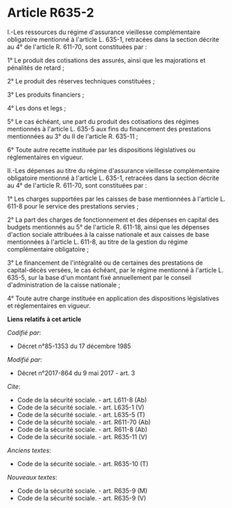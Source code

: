 # Article R635-2

I.-Les ressources du régime d'assurance vieillesse complémentaire obligatoire mentionné à l'article L. 635-1, retracées dans
la section décrite au 4° de l'article R. 611-70, sont constituées par : 

1° Le produit des cotisations des assurés, ainsi que les majorations et pénalités de retard ; 

2° Le produit des réserves techniques constituées ; 

3° Les produits financiers ; 

4° Les dons et legs ; 

5° Le cas échéant, une part du produit des cotisations des régimes mentionnés à l'article L. 635-5 aux fins du financement
des prestations mentionnées au 3° du II de l'article R. 635-11 ; 

6° Toute autre recette instituée par les dispositions législatives ou réglementaires en vigueur. 

II.-Les dépenses au titre du régime d'assurance vieillesse complémentaire obligatoire mentionné à l'article L. 635-1,
retracées dans la section décrite au 4° de l'article R. 611-70, sont constituées par : 

1° Les charges supportées par les caisses de base mentionnées à l'article L. 611-8 pour le service des prestations servies ; 

2° La part des charges de fonctionnement et des dépenses en capital des budgets mentionnés au 5° de l'article R. 611-18,
ainsi que les dépenses d'action sociale attribuées à la caisse nationale et aux caisses de base mentionnées à l'article L.
611-8, au titre de la gestion du régime complémentaire obligatoire ; 

3° Le financement de l'intégralité ou de certaines des prestations de capital-décès versées, le cas échéant, par le régime
mentionné à l'article L. 635-5, sur la base d'un montant fixé annuellement par le conseil d'administration de la caisse
nationale ; 

4° Toute autre charge instituée en application des dispositions législatives et réglementaires en vigueur.

**Liens relatifs à cet article**

_Codifié par_:

  - Décret n°85-1353 du 17 décembre 1985

_Modifié par_:

  - Décret n°2017-864 du 9 mai 2017 - art. 3

_Cite_:

  - Code de la sécurité sociale. - art. L611-8 (Ab)
  - Code de la sécurité sociale. - art. L635-1 (V)
  - Code de la sécurité sociale. - art. L635-5 (T)
  - Code de la sécurité sociale. - art. R611-70 (Ab)
  - Code de la sécurité sociale. - art. R611-8 (Ab)
  - Code de la sécurité sociale. - art. R635-11 (V)

_Anciens textes_:

  - Code de la sécurité sociale. - art. R635-10 (T)

_Nouveaux textes_:

  - Code de la sécurité sociale. - art. R635-9 (M)
  - Code de la sécurité sociale. - art. R635-9 (V)
